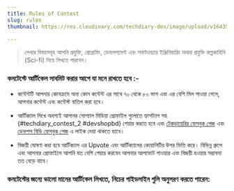 ```yaml
---
title: Rules of Contest
slug: rules
thumbnail: https://res.cloudinary.com/techdiary-dev/image/upload/v1643557917/static-pages-assets/graphland.dev_gmail.com_bgg5zr.png

---
```

> লেখার বিষয়সমূহ আপনি প্রযুক্তি, প্রোগ্রামিং, ডেভলপমেন্ট এবং সফটওয়্যার ইঞ্জিনিয়ারিং অথবা প্রযুক্তি কল্পকাহিনি (Sci-fi) নিয়ে লিখতে পারবেন।

### কনটেস্টে আর্টিকেল সাবমিট করার আগে যা মনে রাখতে হবে :-

-   কন্টেন্টটি আপনার কোনক্রমে অন্য কোন কন্টেন্ট এর সাথে ৭০ থেকে ৮০ ভাগ এবং এর বেশি মিল পাওয়া গেলে, আপনার কন্টেন্ট এবং কন্টেস্ট বাতিল করা হবে।

-   আর্টিক্যাল লিখে অবশ্যই আপানর সোশ্যাল মিডিয়া প্রোফাইল গুলোতে হ্যাশট্যাগ সহ (#techdiary_contest_2 #devshopbd) শেয়ার করতে হবে এবং [টেকডায়েরির ফেসবুক পেজ](https://www.fb.com/techdiary.dev) এবং [ডেভশপ বিডি ফেসবুক পেজ](https://www.fb.com/devshopbd) এ লাইক দেয়া থাকতে হবেে।

-   বিজয়ী ঘোষণা করা হবে আর্টিক্যাল এর Upvote এবং আর্টিক্যালের কোয়ালিটির উপর ভিত্তি করে। বিভিন্ন গ্রুপে এবং আপনার প্রোফাইলে আপনি যত বেশি শেয়ার করবেন আপনার আপভোট পাওয়ার এবং বিজয়ী হওয়ার সম্ভাবনা তত বেড়ে যাবে।

### কনটেস্টের জন্যে ভালো মানের আর্টিকেল লিখতে, নিচের গাইডলাইন গুলি অনুসরণ করতে পারেন:

<contest-guideline-pages />